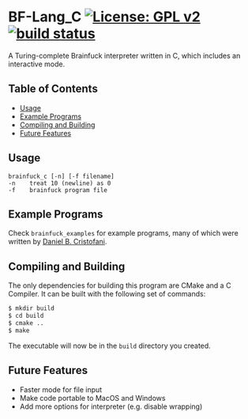 BF-Lang_C [![License: GPL v2](https://img.shields.io/badge/License-GPL%20v2-blue.svg)](https://www.gnu.org/licenses/old-licenses/gpl-2.0.en.html) [![build status](https://api.travis-ci.org/Zedjones/BF-Lang_C.svg?branch=master)](https://travis-ci.org/Zedjones/BF-Lang_C)
==========
A Turing-complete Brainfuck interpreter written in C, which includes an interactive mode.

## Table of Contents
<!-- vim-markdown-toc GFM --> 
* [Usage](#usage)
* [Example Programs](#example-programs)
* [Compiling and Building](#compiling-and-building)
* [Future Features](#future-features)

## Usage
    brainfuck_c [-n] [-f filename]
    -n    treat 10 (newline) as 0
    -f    brainfuck program file
    
## Example Programs
Check `brainfuck_examples` for example programs, many of which were written by [Daniel B. Cristofani](http://www.hevanet.com/cristofd/brainfuck/).

## Compiling and Building
The only dependencies for building this program are CMake and a C Compiler.
It can be built with the following set of commands:
```sh
$ mkdir build
$ cd build
$ cmake ..
$ make
```
The executable will now be in the `build` directory you created. 

## Future Features
* Faster mode for file input
* Make code portable to MacOS and Windows
* Add more options for interpreter (e.g. disable wrapping)

